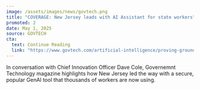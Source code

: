 ```yaml
---
image: /assets/images/news/govtech.png
title: "COVERAGE: New Jersey leads with AI Assistant for state workers"
promoted: 2
date: May 1, 2025
source: GOVTECH
cta:
  text: Continue Reading
  link: "https://www.govtech.com/artificial-intelligence/proving-grounds-governments-build-sandboxes-to-test-ai"
---
```

In conversation with Chief Innovation Officer Dave Cole, Governemnt Technology magazine highlights how New Jersey led the way with a secure, popular GenAI tool that thousands of workers are now using.
